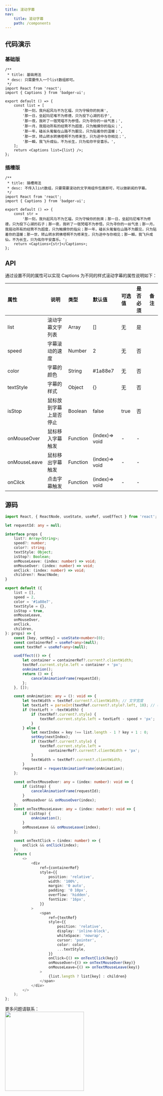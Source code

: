 ```yaml
---
title: 滚动字幕
nav:
    title: 滚动字幕
    path: /components
---
```


## 代码演示

### 基础版

```tsx
/**
 * title: 基础用法
 * desc: 只需要传入一个list数组即可。
 */
import React from 'react';
import { Captions } from 'badger-ui';

export default () => {
	const list = [
		'那一刻，我升起风马不为乞福，只为守候你的到来',
		'那一日，垒起玛尼堆不为修德，只为投下心湖的石子',
		'那一夜，我听了一宿梵唱不为参悟，只为寻你的一丝气息；',
		'那一月，我摇动所有的经筒不为超度，只为触摸你的指尖；',
		'那一年，磕长头匍匐在山路不为觐见，只为贴着你的温暖；',
		'那一世，转山转水转佛塔啊不为修来生，只为途中与你相见；',
		'那一瞬，我飞升成仙，不为长生，只为佑你平安喜乐。',
	];
	return <Captions list={list} />;
};
```

### 插槽版

```tsx
/**
 * title: 插槽用法
 * desc: 不传入list数组，只要需要滚动的文字用组件包裹即可，可以做新闻的字幕。
 */
import React from 'react';
import { Captions } from 'badger-ui';

export default () => {
	const str =
		'那一刻，我升起风马不为乞福，只为守候你的到来；那一日，垒起玛尼堆不为修德，只为投下心湖的石子；那一夜，我听了一宿梵唱不为参悟，只为寻你的一丝气息；那一月，我摇动所有的经筒不为超度，只为触摸你的指尖；那一年，磕长头匍匐在山路不为觐见，只为贴着你的温暖；那一世，转山转水转佛塔啊不为修来生，只为途中与你相见；那一瞬，我飞升成仙，不为长生，只为佑你平安喜乐。';
	return <Captions>{str}</Captions>;
};
```

## API

通过设置不同的属性可以实现 Captions 为不同的样式滚动字幕的属性说明如下：

| 属性         | 说明                   | 类型     | 默认值         | 可选值 | 是否必须 | 备注 |
| :----------- | ---------------------- | :------- | :------------- | :----- | :------- | :--- |
| list         | 滚动字幕文字列表       | Array    | []             | 无     | 是       |      |
| speed        | 字幕滚动的速度         | Number   | 2              | 无     | 否       |      |
| color        | 字幕的颜色             | String   | #1a88e7        | 无     | 否       |      |
| textStyle    | 字幕的样式             | Object   | {}             | 无     | 否       |      |
| isStop       | 鼠标放到字幕上是否停止 | Boolean  | false          | true   | 否       |      |
| onMouseOver  | 鼠标移入字幕触发       | Function | (index)=> void | -      | -        |      |
| onMouseLeave | 鼠标移出字幕触发       | Function | (index)=> void | -      | -        |      |
| onCilck      | 点击字幕触发           | Function | (index)=> void | -      | -        |      |

## 源码

```ts
import React, { ReactNode, useState, useRef, useEffect } from 'react';

let requestId: any = null;

interface props {
	list?: Array<String>;
	speed?: number;
	color?: string;
	textStyle: Object;
	isStop?: Boolean;
	onMouseLeave: (index: number) => void;
	onMouseOver: (index: number) => void;
	onClick: (index: number) => void;
	children?: ReactNode;
}

export default ({
	list = [],
	speed = 2,
	color = '#1a88e7',
	textStyle = {},
	isStop = true,
	onMouseLeave,
	onMouseOver,
	onClick,
	children,
}: props) => {
	const [key, setKey] = useState<number>(0);
	const containerRef = useRef<any>(null);
	const textRef = useRef<any>(null);

	useEffect(() => {
		let container = containerRef?.current?.clientWidth;
		textRef.current.style.left = container + 'px';
		onAnimation();
		return () => {
			cancelAnimationFrame(requestId);
		};
	}, []);

	const onAnimation: any = (): void => {
		let textWidth = textRef.current?.clientWidth; // 文字宽度
		let textLeft = parseInt(textRef.current?.style?.left, 10); // 相对父元素偏移距离
		if (textLeft > -textWidth) {
			if (textRef?.current?.style) {
				textRef.current.style.left = textLeft - speed + 'px';
			}
		} else {
			let nextIndex = key !== list.length - 1 ? key + 1 : 0;
			setKey(nextIndex);
			if (textRef?.current?.style) {
				textRef.current.style.left =
					containerRef?.current?.clientWidth + 'px';
			}
			textWidth = textRef?.current?.clientWidth;
		}
		requestId = requestAnimationFrame(onAnimation);
	};

	const onTextMouseOver: any = (index: number): void => {
		if (isStop) {
			cancelAnimationFrame(requestId);
		}
		onMouseOver && onMouseOver(index);
	};
	const onTextMouseLeave: any = (index: number): void => {
		if (isStop) {
			onAnimation();
		}
		onMouseLeave && onMouseLeave(index);
	};

	const onTextClick = (index: number) => {
		onClick && onClick(index);
	};
	return (
		<>
			<div
				ref={containerRef}
				style={{
					position: 'relative',
					width: '100%',
					margin: '0 auto',
					padding: '0 10px',
					overflow: 'hidden',
					fontSize: '16px',
				}}
			>
				<span
					ref={textRef}
					style={{
						position: 'relative',
						display: 'inline-block',
						whiteSpace: 'nowrap',
						cursor: 'pointer',
						color: color,
						...textStyle,
					}}
					onClick={() => onTextClick(key)}
					onMouseOver={() => onTextMouseOver(key)}
					onMouseLeave={() => onTextMouseLeave(key)}
				>
					{list.length ? list[key] : children}
				</span>
			</div>
		</>
	);
};
```

更多问题请联系： <br />
<img src="https://leexiaop.github.io/statics/ibadgers/wechat.jpeg" width="260" />
